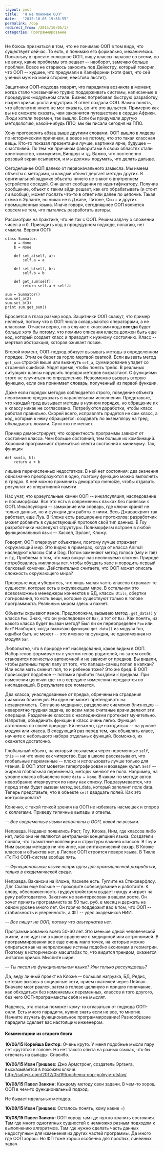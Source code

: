```yaml
---
layout: post
title:  "Я не понимаю ООП"
date:   "2015-10-05 19:56:55"
permalink: /oop
redirect_from: /2015/10/05/1/
categories: Программирование
---
```


Не боюсь признаться в том, что не понимаю ООП в том виде, что
существует сейчас. То есть, я понимаю его формально,
механически. Поскольку в проекте сплошное ООП, пишу классы наравне со
всеми, но не вижу, какие проблемы это решает -- наоборот, замечаю
больше проблем. Вовсе не стараюсь закосить под Дейкстру, который
говорил, что ООП -- худшее, что придумали в Калифорнии (хотя факт, что
сей ученый муж на моей стороне, неистово льстит).

Защитники ООП-подхода говорят, что парадигма возникла в момент, когда
стало чрезвычайно трудно поддерживать системы, написанные в
процедурно-модульном стиле. Бизнес потребовал быструю разработку,
назрел кризис роста индустрии. В ответ создали ООП. Важно понять, что
абсолютно никто не мог сказать, во что это выльется. Примерно как вы
не сможете сказать, чем закончится путешествие в сердце Африки. Люди
хотели перемен, так вышло. Если бы придумали другую методологию,
какой-нибудь ППО, мы бы писали сегодня на ППО.

Хочу проговорить абзац выше другими словами. ООП вышло в лидеры по
историческим причинам, а вовсе не потому, что это такая классная
вещь. Кто-то показал презентации лучше, картинки ярче, будущее --
счастливей. По тем же причинам фаворитами в своих областях стали
христианство, коммунизм, Виндоуз и тд. Важно, что постепенно розовый
экран осыпается, и мы должны подумать, что делать дальше.

Сегодняшнее ООП далеко от первоначального замысла. Мы имеем объекты с
методами, и каждый объект дергает методы других. В оригинальной
задумке объекты ничего не знают о внутреннем устройстве соседей. Они
шлют сообщения по идентификатору. Получив сообщение, объект с таким
айди решает, как его обрабатывать (и стоит ли вообще), может послать
что-то в ответ или далее по цепочке. Такая схема в Эрланге, но никак
не в Джаве, Питоне, Си++ и других промышленных языка. Иначе говоря,
сегодняшнее ООП является совсем не тем, что пытались разработать
авторы.

Рассмотрим на практике, что не так с ООП. Решим задачу о сложении
чисел а и б. Приводить код в процедурном подходе, полагаю, нет
смысла. Версия ООП:

```
class Summator:
    a = None
    b = None

    def set_a(self, a):
        self.a = a

    def set_b(self, b):
        self.b = b

    def get_sum(self):
        return self.a + self.b

sum = Summator()
sum.set_a(2)
sum.set_b(3)
print sum.get_sum()
```

Бросается в глаза размер кода. Защитники ООП скажут, что пример
нелепый, потому что в ООП числа складываются операторами, а не
классами. Отчасти верно, но в случае с классами кода **всегда** будет
больше хотя бы потому, что помимо описания класса должен быть еще код,
который создает класс и приводит к нужному состоянию. Класс -- мертвая
абстракция, которая оживает позже.

Второй момент, ООП-подход обязует вызывать методы в определенном
порядке. Этим он берет за горло мертвой хваткой. Если вызвать метод
`get_sum` строкой выше или выкинуть `set_a`, суммирование упадет со
странной ошибкой. Уйдет время, чтобы понять трейс. В реальных
ситуациях шансы нарушить порядок методов возрастают. С функциями этого
не случиться по определению. Невозможно вызвать вторую функцию, если
она принимает словарь, полученный из первой функции.

Даже если порядок методов соблюдается строго, поведение объекта
невозможно предсказать в параллельном исполнении. Представьте, что
каждый тред вызывает методы в нужном порядке, но обращение их к классу
никак не согласовано. Потребуются доработки, чтобы класс работал
правильно. Скорей всего, исправлять придется не сам класс, а код,
который к нему обращается: создавать по экземпляру на тред,
обкладывать локами. Сути это не меняет.

Пример демонстрирует, что корректность программы зависит от состояния
класса. Чем больше состояний, тем больше их комбинаций. Хороший
программист стремиться свести состояния к минимуму. Так, функция

```
def sum(a, b):
    return a + b
```

лишена перечисленных недостатков. В ней нет состояния: два значения
однозначно преобразуются в одно, поэтому функцию можно выполнять в
тредах. К ней можно применить декоратор memoize, чтобы отдавать
результат из оперативной памяти.

Нас учат, что краеугольные камни ООП -- инкапсуляция, наследование и
полиморфизм. Все это есть в современных языках без привязки к
ООП. Инкапсуляция -- замыкание или словарь, где ключи хранят не только
данные, но и функции для работы с ними. Весь Джаваскрипт так работает,
еще Луа. В Кложе есть расширение протоколов: разработчик может
добавить в существующий протокол свой тип данных. В Гоу разработчики
наследуют структуры. Полиморфизм встроен в любой функциональный язык
-- Хаскел, Эрланг, Кложу.

Говорят, ООП оперирует объектами, поэтому лучше отражает окружающий
мир. Это видно в примерах, когда от класса Animal наследуют классы Cat
и Dog. Потом заменяют метод голоса (мяу и гав) и т.д. Проблема в том,
что мир вокруг нас неописуемо сложен. Природе потребовались миллионы
лет, чтобы обуздать хаос и породить первый белковый
комочек. Действительно считаете, что ООП может описать сложность
окружающего мира?

Проверьте код и убедитесь, что лишь малая часть классов отражает те
сущности, которые есть в окружающем мире. В остальном это всевозможные
менеджеры коннектов к БД, классы `Utils`, обертки логирования, то есть
вещи, которые существуют только в голове программиста. Реальным миром
здесь и пахнет.

Объекты скрывают явное. Предположим, вызываю метод `.get_data()` у
класса `Foo`. Знаю, что он унаследован от `Bar`, а тот от `Baz`. Как
понять, из какого класса будет вызван метод? Был ли он переопределен
`Foo` или `Bar`? Наоборот, когда вызываю функцию `get_data()` из
модуля foo, ошибки быть не может -- это именно та функция, не
одноименная из модуля `bar`.

Любопытно, что в природе нет наследования, какое видим в ООП. Набор
генов формируется с учетом генов родителей, но затем особь становится
полностью автономной и не зависит от предков. Вы видели, чтобы детеныш
терял лапу от того, что папаша-самец попал в капкан? Или если мать
сменит пол, то и ребенок тоже? Это же бред. В ООП происходит подобное
-- потомки прибиты гвоздями к предкам. При изменении цепочки где-то в
середине изменения передаются по ниспадающей. В результате все
ломается.

Два класса, унаследованные от предка, обречены на страдания сиамских
близнецов. Ни один не может претендовать на независимость. Согласно
медицине, разделение сиамских близнецов -- невероятно трудная задача,
во всем мире считаные врачи делают эти операции. Разделение классов с
наследниками протекает мучительно. Напротив, объединить функции в
класс очень легко. Функция автономна по своей природе. Ей неважно, где
находиться -- на уровне модуля или класса. В следующий раз перед тем,
как объявлять класс, начните с небольшого набора отдельных функций.
Возможно, их окажется достаточно.

Глобальный объект, на который ссылаемся через переменные `self`,
`this` -- ни что иное как читерство. Еще в школе рассказывают, что
глобальные переменные -- плохо и использовать лучше только для
чтения. В ООП этот моветон гипертрофирован и возведен культ. `Self` --
жирная глобальная переменная, методы меняют ее поля. Например, на
уровне класса объявлено поле `data = None`. В каком-то методе автор
невозбранно итерируется по нему как списку. Подразумевается, что перед
этим будет вызван метод set_data, который заполнит поле data. Теперь
представьте, что в объекте `self` двадцать полей. Как это
контролировать?

Конечно, с такой точкой зрения на ООП не избежать насмешек и споров с
коллегами. Приведу типичные выпады и ответы.

*-- Все современные языки исполнены в ООП, какой ни возьми.*

Неправда. Недавно появились Раст, Гоу, Кложа, Ним, где классов либо
нет, либо они не являются центральной концепцией языка. Создатели
поняли, что грамотные коллекции и структуры важней классов. В Гоу и
Ним вызовы методов ни что иное, как синтаксический сахар. В Кложе
классов и объектов нет, в Лиспах ООП строится поверх языка. В Тикле
(TclTk) ООП-систем вообще пять.

*-- Функциональные языки непригодны для промышленной разработки,
только в академической среде.*

Неправда. Вакансии на Кложе, Хаскеле есть. Гуглите на
Стековерфлоу. Для Скалы еще больше -- проходите собеседование и
работайте. К слову, обеспокоенность трудоустройством выдает нужду и
играет на руку работодателю. Заказчик не заинтересован в вашем
росте. Он хочет принять программиста за 50 тыс. руб. в месяц и держать
на одном уровне много лет. Он горячо поддержит вас в том, что ООП --
стабильность и уверенность, а ФП -- удел академиков НИИ.

*-- Все пишут на ООП, потому что альтернатив нет.*

Программированию всего 50-60 лет. Это меньше одной человеческой жизни,
и не идет ни в какое сравнение с медициной или астрономией. В
программировании все еще очень мало точек, на которые можно опираться
как на непреложные истины подобно аксиомам в геометрии. Поэтому в
исторических масштабах то, что видится трендом, окажется зигзагом
кривой. Мыслите шире.

*-- Ты писал на функциональном языке? Или только рассуждаешь?*

Да, веду личный проект на Кложе -- большая нагрузка, БД, Редис,
сетевые вызовы в социалные сети, прием платежей через Пейпал. Вначале
мозг рвался, затем в голове щелкнуло и пришло понимание, как
обходиться без изменяемых переменных, классов и того другого, без чего
ООП-программисты себя и не мыслят.

Надеюсь, эта статья поможет кому-то отказаться от подхода
ООП-онли. Есть много парадигм, нужно знать если не все, то
многие. Начните изучать функциональное программирование! Разнообразие
парадигм сделает вас настоящим инженером.


#### Комментарии из старого блога

**10/06/15 Корейша Виктор:** Очень круто. У меня подобные мысли пару
  лет крутятся в голове. Но нет такого опыта на разных языках, что бы
  отвечать на выпады. Спасибо.


**10/06/15 Иван Гришаев:** Джо Армстронг, создатель Эрганга,
высказывается в похожем ключе:
http://sotnyk.com/2012/05/19/pochemu-oop-polnyiy-otstoy/


**10/08/15 Павел Заикин:** Каждому методу свои задачи. В чем-то хорош
  ООП в чем-то функциональный подход.

Не бывает идеальных методов.


**10/08/15 Иван Гришаев:** Осталось понять, кому какие =)


**10/08/15 Павел Заикин:** ООП хорош там где нужно хранить
  состояния. Там где много однотипных сущностей с немножко разным
  подходом к выполнению алгоритмов. Там где нужно сделать часть данных
  недоступным для изменения из других частей программы. Да много где
  ООП хорош. Но ФП тоже хорош особенно для простых, линейных задач.
